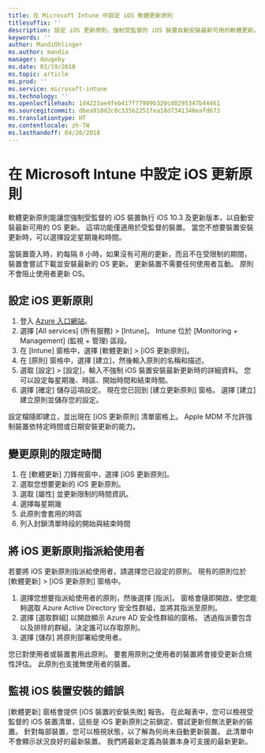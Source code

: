 ```yaml
---
title: 在 Microsoft Intune 中設定 iOS 軟體更新原則
titlesuffix: ''
description: 設定 iOS 更新原則，強制受監督的 iOS 裝置自動安裝最新可用的軟體更新。
keywords: ''
author: MandiOhlinger
ms.author: mandia
manager: dougeby
ms.date: 03/19/2018
ms.topic: article
ms.prod: ''
ms.service: microsoft-intune
ms.technology: ''
ms.openlocfilehash: 1d4223ae4feb417f77909b320cd0295347b44461
ms.sourcegitcommit: dbea918d2c0c335b2251fea18d7341340eafd673
ms.translationtype: HT
ms.contentlocale: zh-TW
ms.lasthandoff: 04/26/2018
---
```

# <a name="configure-ios-update-policies-in-microsoft-intune"></a>在 Microsoft Intune 中設定 iOS 更新原則

軟體更新原則能讓您強制受監督的 iOS 裝置執行 iOS 10.3 及更新版本，以自動安裝最新可用的 OS 更新。 這項功能僅適用於受監督的裝置。 當您不想要裝置安裝更新時，可以選擇設定星期幾和時間。 

當裝置簽入時，約每隔 8 小時，如果沒有可用的更新，而且不在受限制的期間，裝置會嘗試下載並安裝最新的 OS 更新。 更新裝置不需要任何使用者互動。 原則不會阻止使用者更新 OS。

## <a name="configure-the-ios-update-policy"></a>設定 iOS 更新原則
1. 登入 [Azure 入口網站](https://portal.azure.com)。
2. 選擇 [All services] (所有服務) > [Intune]。 Intune 位於 [Monitoring + Management] (監視 + 管理) 區段。
3. 在 [Intune] 窗格中，選擇 [軟體更新] > [iOS 更新原則]。
4. 在 [原則] 窗格中，選擇 [建立]，然後輸入原則的名稱和描述。
5. 選取 [設定] > [設定]，輸入不強制 iOS 裝置安裝最新更新時的詳細資料。 您可以設定每星期幾、時區、開始時間和結束時間。
6. 選擇 [確定] 儲存這項設定。 現在您已回到 [建立更新原則] 窗格。 選擇 [建立] 建立原則並儲存您的設定。

設定檔隨即建立，並出現在 [iOS 更新原則] 清單窗格上。 Apple MDM 不允許強制裝置依特定時間或日期安裝更新的能力。 

## <a name="change-the-restricted-times-for-the-policy"></a>變更原則的限定時間

1.  在 [軟體更新] 刀鋒視窗中，選擇 [iOS 更新原則]。
2.  選取您想要更新的 iOS 更新原則。
3.  選取 [屬性] 並更新限制的時間資訊。
4.  選擇每星期幾
5.  此原則會套用的時區
6.  列入封鎖清單時段的開始與結束時間

## <a name="assign-an-ios-update-policy-to-users"></a>將 iOS 更新原則指派給使用者

若要將 iOS 更新原則指派給使用者，請選擇您已設定的原則。 現有的原則位於 [軟體更新] > [iOS 更新原則] 窗格中。

1. 選擇您想要指派給使用者的原則，然後選擇 [指派]。 窗格會隨即開啟，使您能夠選取 Azure Active Directory 安全性群組，並將其指派至原則。
2. 選擇 [選取群組] 以開啟顯示 Azure AD 安全性群組的窗格。 透過指派要包含以及排除的群組，決定誰可以存取原則。
3. 選擇 [儲存] 將原則部署給使用者。

您已對使用者或裝置套用此原則。 要套用原則之使用者的裝置將會接受更新合規性評估。 此原則也支援無使用者的裝置。

## <a name="monitor-ios-device-installation-failures"></a>監視 iOS 裝置安裝的錯誤
<!-- 1352223 -->
[軟體更新] 窗格會提供 [iOS 裝置的安裝失敗] 報告。 在此報表中，您可以檢視受監督的 iOS 裝置清單，這些是 iOS 更新原則之前鎖定、嘗試更新但無法更新的裝置。 針對每部裝置，您可以檢視狀態，以了解為何尚未自動更新裝置。 此清單中不會顯示狀況良好的最新裝置。 我們將最新定義為裝置本身可支援的最新更新。

